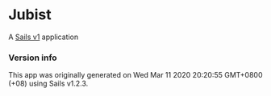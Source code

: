 # Jubist

A [Sails v1](https://sailsjs.com) application


### Version info

This app was originally generated on Wed Mar 11 2020 20:20:55 GMT+0800 (+08) using Sails v1.2.3.
